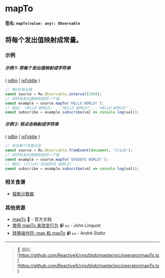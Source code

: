 # mapTo

#### 签名: `mapTo(value: any): Observable`

## 将每个发出值映射成常量。

### 示例

##### 示例 1: 将每个发出值映射成字符串

( [jsBin](http://jsbin.com/qujolenili/1/edit?js,console) | [jsFiddle](https://jsfiddle.net/btroncone/4ojq56ng/) )

```js
// 每2秒发出值
const source = Rx.Observable.interval(2000);
// 将所有发出值映射成同一个值
const example = source.mapTo('HELLO WORLD!');
// 输出: 'HELLO WORLD!'...'HELLO WORLD!'...'HELLO WORLD!'...
const subscribe = example.subscribe(val => console.log(val));
```

##### 示例 2: 将点击映射成字符串

( [jsBin](http://jsbin.com/xaheciwara/1/edit?js,console,output) | [jsFiddle](https://jsfiddle.net/btroncone/52fqL4nn/) )

```js
// 发出每个页面点击
const source = Rx.Observable.fromEvent(document, 'click');
// 将所有发出值映射成同一个值
const example = source.mapTo('GOODBYE WORLD!');
// 输出: (click)'GOODBYE WORLD!'...
const subscribe = example.subscribe(val => console.log(val));
```

### 相关食谱

* [智能计数器](../../recipes/smartcounter.md)

### 其他资源

* [mapTo](http://cn.rx.js.org/class/es6/Observable.js~Observable.html#instance-method-mapTo) :newspaper: - 官方文档
* [使用 mapTo 来改变行为](https://egghead.io/lessons/rxjs-changing-behavior-with-mapto?course=step-by-step-async-javascript-with-rxjs) :video_camera: :dollar: - John Linquist
* [转换操作符: map 和 mapTo](https://egghead.io/lessons/rxjs-transformation-operator-map-and-mapto?course=rxjs-beyond-the-basics-operators-in-depth) :video_camera: :dollar: - André Staltz

---
> :file_folder: 源码:  [https://github.com/ReactiveX/rxjs/blob/master/src/operator/mapTo.ts](https://github.com/ReactiveX/rxjs/blob/master/src/operator/mapTo.ts)
